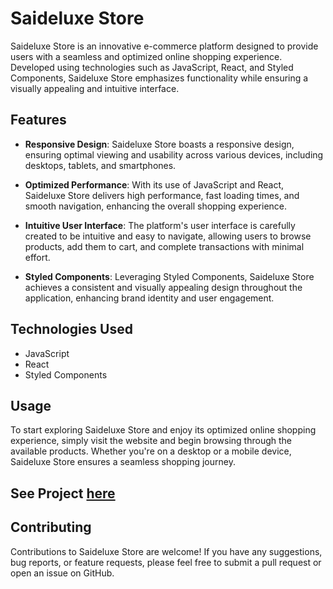 # Saideluxe Store

Saideluxe Store is an innovative e-commerce platform designed to provide users with a seamless and optimized online shopping experience. Developed using technologies such as JavaScript, React, and Styled Components, Saideluxe Store emphasizes functionality while ensuring a visually appealing and intuitive interface.

## Features

- **Responsive Design**: Saideluxe Store boasts a responsive design, ensuring optimal viewing and usability across various devices, including desktops, tablets, and smartphones.

- **Optimized Performance**: With its use of JavaScript and React, Saideluxe Store delivers high performance, fast loading times, and smooth navigation, enhancing the overall shopping experience.

- **Intuitive User Interface**: The platform's user interface is carefully created to be intuitive and easy to navigate, allowing users to browse products, add them to cart, and complete transactions with minimal effort.

- **Styled Components**: Leveraging Styled Components, Saideluxe Store achieves a consistent and visually appealing design throughout the application, enhancing brand identity and user engagement.

## Technologies Used

- JavaScript
- React
- Styled Components

## Usage

To start exploring Saideluxe Store and enjoy its optimized online shopping experience, simply visit the website and begin browsing through the available products. Whether you're on a desktop or a mobile device, Saideluxe Store ensures a seamless shopping journey.

## See Project [here](https://saideluxe.netlify.app/products)

## Contributing

Contributions to Saideluxe Store are welcome! If you have any suggestions, bug reports, or feature requests, please feel free to submit a pull request or open an issue on GitHub.

